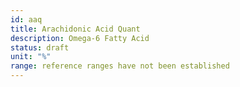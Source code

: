 ```yaml
---
id: aaq
title: Arachidonic Acid Quant
description: Omega-6 Fatty Acid
status: draft
unit: "%"
range: reference ranges have not been established
---
```

